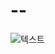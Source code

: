 # --
![텍스트](http://imagesearch.naver.com/search.naver?sm=ext&viewloc=1&where=idetail&rev=31&query=%EC%9D%B4%EB%AF%B8%EC%A7%80&section=image&res_fr=0&res_to=0&ie=utf8&face=0&color=0&ccl=0&aq=0&spq=1&nx_search_query=%EC%9D%B4%EB%AF%B8%EC%A7%80&nx_and_query=&nx_sub_query=&nx_search_hlquery=&nx_search_fasquery=&datetype=0&startdate=0&enddate=0&start=61&img_id=cafe25023475%7C29%7C37_22)
